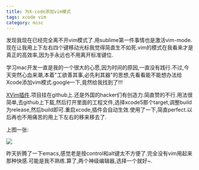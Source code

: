 ```yaml
---
title: 为X-code添加vim模式
tags: xcode vim
category: misc
---
```


发现我现在已经完全离不开vim模式了.用sublime第一件事情也是激活vim-mode.现在让我用上下左右四个键移动光标我觉得简直生不如死.vim的模式在我看来才是真正的高效率,因为手永远也不用离开标准键位.

学习mac开发一直是我的一个很大的心愿,因为时间的原因,一直没有践行.不过,今天突然心血来潮,本着"工欲善其事,必先利其器"的思想,先看看能不能想办法给Xcode添加vim模式.google一下,竟然给我找到了!!!


[XVim插件](http://programming.jugglershu.net/softwares/xvim.html).项目挂在github上.还是外国的hacker们有创造力.简直赞的不行.用法很简单,去github上下载,然后打开里面的工程文件,选择xcode5那个target,调整build为release,然后build即可.重启xcode,插件会自动生效.使用了一下,简直perfect.以后再也不用痛苦的用上下左右的移来移去了.

上图一张:



![](http://ww3.sinaimg.cn/large/9b85365djw1f23b2daehjj20pk0ga40g.jpg)



昨天折腾了一下emacs,感觉老是按control和alt键太不方便了.完全没有vim用起来那种快感.可能是我不熟练.算了,两个神级编辑器,选择一个就好~.

